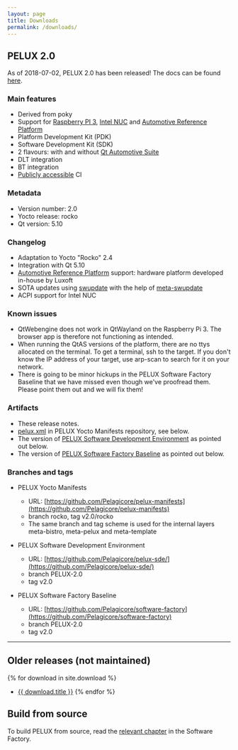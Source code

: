 ```yaml
---
layout: page
title: Downloads
permalink: /downloads/
---
```


## PELUX 2.0
As of 2018-07-02, PELUX 2.0 has been released! The docs can be found
[here](//pelux.io/software-factory/v2.0/).

### Main features
 - Derived from poky
 - Support for [Raspberry PI 3](https://www.raspberrypi.org/products/raspberry-pi-3-model-b/), [Intel NUC](https://www.intel.com/content/www/us/en/products/boards-kits/nuc.html) and [Automotive Reference Platform](https://www.youtube.com/watch?v=XVF19cC98Xs)
 - Platform Development Kit (PDK)
 - Software Development Kit (SDK)
 - 2 flavours: with and without [Qt Automotive Suite](https://www1.qt.io/qt-automotive-suite/)
 - DLT integration
 - BT integration
 - [Publicly accessible](//pelux.io/jenkins/) CI

### Metadata
* Version number: 2.0
* Yocto release: rocko
* Qt version: 5.10

### Changelog
* Adaptation to Yocto "Rocko" 2.4
* Integration with Qt 5.10
* [Automotive Reference Platform](https://www.youtube.com/watch?v=XVF19cC98Xs) support: hardware platform developed in-house by Luxoft
* SOTA updates using [swupdate](https://github.com/sbabic/swupdate) with the help of [meta-swupdate](https://github.com/sbabic/meta-swupdate)
* ACPI support for Intel NUC

### Known issues
* QtWebengine does not work in QtWayland on the Raspberry Pi 3. The browser app
  is therefore not functioning as intended.
* When running the QtAS versions of the platform, there are no ttys allocated on
  the terminal. To get a terminal, ssh to the target. If you don't know the IP
  address of your target, use arp-scan to search for it on your network.
* There is going to be minor hickups in the PELUX Software Factory Baseline that
  we have missed even though we've proofread them. Please point them out and we
  will fix them!

### Artifacts
* These release notes.
* [pelux.xml](https://github.com/Pelagicore/pelux-manifests/blob/v2.0/rocko/pelux.xml)
  in PELUX Yocto Manifests repository, see below.
* The version of [PELUX Software Development
  Environment](https://github.com/Pelagicore/pelux-sde/tree/v2.0) as pointed out
  below.
* The version of [PELUX Software Factory Baseline](//pelux.io/software-factory/v2.0/) as
  pointed out below.

### Branches and tags
* PELUX Yocto Manifests
    - URL: [https://github.com/Pelagicore/pelux-manifests](https://github.com/Pelagicore/pelux-manifests)
    - branch rocko, tag v2.0/rocko
    - The same branch and tag scheme is used for the internal layers
      meta-bistro, meta-pelux and meta-template

* PELUX Software Development Environment
    - URL: [https://github.com/Pelagicore/pelux-sde/](https://github.com/Pelagicore/pelux-sde/)
    - branch PELUX-2.0
    - tag v2.0

* PELUX Software Factory Baseline
    - URL: [https://github.com/Pelagicore/software-factory](https://github.com/Pelagicore/software-factory)
    - branch PELUX-2.0
    - tag v2.0

------------------------

## Older releases (not maintained)
{% for download in site.download %}
  - <a href="{{ download.url }}">{{ download.title }}</a>
{% endfor %}

## Build from source
To build PELUX from source, read the [relevant
chapter](//pelux.io/software-factory/master/chapters/baseplatform/index.html) in
the Software Factory.
